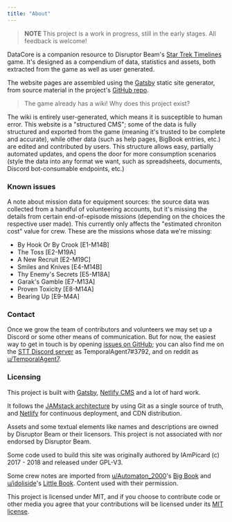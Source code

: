 ```yaml
---
title: "About"
---
```


> **NOTE** This project is a work in progress, still in the early stages. All feedback is welcome!

DataCore is a companion resource to Disruptor Beam's [Star Trek Timelines](https://www.disruptorbeam.com/games/star-trek-timelines) game. It's designed as a compendium of data, statistics and assets, both extracted from the game as well as user generated.

The website pages are assembled using the [Gatsby](https://www.gatsbyjs.org/) static site generator, from source material in the project's [GitHub repo](https://github.com/TemporalAgent7/datacore).

> The game already has a wiki! Why does this project exist?

The wiki is entirely user-generated, which means it is susceptible to human error. This website is a "structured CMS"; some of the data is fully structured and exported from the game (meaning it's trusted to be complete and accurate), while other data (such as help pages, BigBook entries, etc.) are edited and contributed by users. This structure allows easy, partially automated updates, and opens the door for more consumption scenarios (style the data into any format we want, such as spreadsheets, documents, Discord bot-consumable endpoints, etc.)

### Known issues

A note about mission data for equipment sources: the source data was collected from a handful of volunteering accounts, but it's missing the details from certain end-of-episode missions (depending on the choices the respective user made). This currently only affects the "estimated chroniton cost" value for crew. These are the missions whose data we're missing:
* By Hook Or By Crook [E1-M14B]
* The Toss [E2-M19A]
* A New Recruit [E2-M19C]
* Smiles and Knives [E4-M14B]
* Thy Enemy's Secrets [E5-M18A]
* Garak's Gamble [E7-M13A]
* Proven Toxicity [E8-M14A]
* Bearing Up [E9-M4A]

### Contact

Once we grow the team of contributors and volunteers we may set up a Discord or some other means of communication. But for now, the easiest way to get in touch is by opening [issues on GitHub](https://github.com/TemporalAgent7/datacore/issues/new); you can also find me on the [STT Discord server](https://discord.gg/8Du7ZtJ) as TemporalAgent7#3792, and on reddit as [u/TemporalAgent7](https://www.reddit.com/user/TemporalAgent7).

### Licensing

This project is built with [Gatsby](https://www.gatsbyjs.org/), [Netlify CMS](https://www.netlifycms.org) and a lot of hard work.

It follows the [JAMstack architecture](https://jamstack.org) by using Git as a single source of truth, and [Netlify](https://www.netlify.com) for continuous deployment, and CDN distribution.

Assets and some textual elements like names and descriptions are owned by Disruptor Beam or their licensors. This project is not associated with nor endorsed by Disruptor Beam.

Some code used to build this site was originally authored by IAmPicard (c) 2017 - 2018 and released under GPL-V3.

Some crew notes are imported from [u/Automaton_2000](https://reddit.com/user/Automaton_2000)'s [Big Book](https://docs.google.com/document/d/1vvl3wS1cY29ScQwWcTA6tJgcXvbdadY6vgPpn0swzbs/edit#) and [u/idoliside](https://reddit.com/user/idoliside)'s [Little Book](https://docs.google.com/document/d/1RKdRtJcePeey-921OCVKcU41YZTmFpVThXE10Uff-aA/edit#). Content used with their permission.

This project is licensed under MIT, and if you choose to contribute code or other media you agree that your contributions will be licensed under its [MIT license](https://github.com/TemporalAgent7/datacore/blob/master/LICENSE).